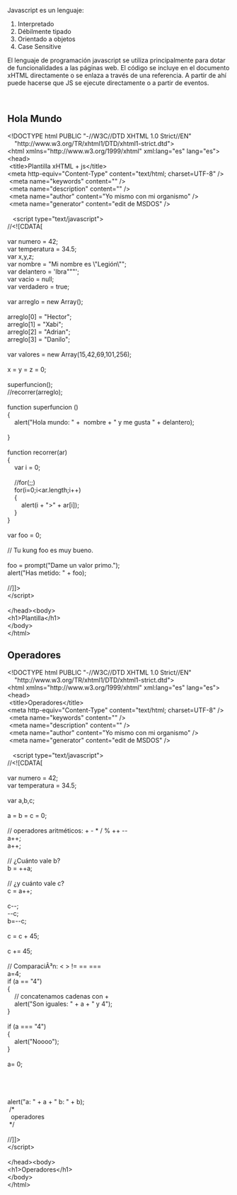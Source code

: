 <p>Javascript es un lenguaje:</p>
<ol>
<li>Interpretado</li>
<li>D&eacute;bilmente tipado</li>
<li>Orientado a objetos</li>
<li>Case Sensitive</li>
</ol>
<p>El lenguaje de programaci&oacute;n javascript se utiliza principalmente para dotar de funcionalidades a las p&aacute;ginas web. El c&oacute;digo se incluye en el documento xHTML directamente o se enlaza a trav&eacute;s de una referencia. A partir de ah&iacute; puede hacerse que JS se ejecute directamente o a partir de eventos.</p>
<p>&nbsp;</p>
<h2>Hola Mundo</h2>
<p>&lt;!DOCTYPE html PUBLIC "-//W3C//DTD XHTML 1.0 Strict//EN" <br />&nbsp;&nbsp;&nbsp; "http://www.w3.org/TR/xhtml1/DTD/xhtml1-strict.dtd"&gt; <br />&lt;html xmlns="http://www.w3.org/1999/xhtml" xml:lang="es" lang="es"&gt; <br />&lt;head&gt; <br />&nbsp;&lt;title&gt;Plantilla xHTML + js&lt;/title&gt; <br />&lt;meta http-equiv="Content-Type" content="text/html; charset=UTF-8" /&gt; <br />&nbsp;&lt;meta name="keywords" content="" /&gt; <br />&nbsp;&lt;meta name="description" content="" /&gt; <br />&nbsp;&lt;meta name="author" content="Yo mismo con mi organismo" /&gt; <br />&nbsp;&lt;meta name="generator" content="edit de MSDOS" /&gt; <br />&nbsp;<br />&nbsp;&nbsp; &lt;script type="text/javascript"&gt; <br />//&lt;![CDATA[ <br />&nbsp;<br />var numero = 42; <br />var temperatura = 34.5; <br />var x,y,z; <br />var nombre = "Mi nombre es \"Legi&oacute;n\""; <br />var delantero = 'Ibra"""'; <br />var vacio = null; <br />var verdadero = true; <br />&nbsp;<br />var arreglo = new Array(); <br />&nbsp;<br />arreglo[0] = "Hector"; <br />arreglo[1] = "Xabi"; <br />arreglo[2] = "Adrian"; <br />arreglo[3] = "Danilo"; <br />&nbsp;<br />var valores = new Array(15,42,69,101,256); <br />&nbsp;<br />x = y = z = 0; <br />&nbsp;<br />superfuncion(); <br />//recorrer(arreglo); <br />&nbsp;<br />function superfuncion () <br />{ <br />&nbsp;&nbsp;&nbsp; alert("Hola mundo: " +&nbsp; nombre + " y me gusta " + delantero); <br />&nbsp;&nbsp;&nbsp; &nbsp;<br />} <br />&nbsp;<br />function recorrer(ar) <br />{ <br />&nbsp;&nbsp;&nbsp; var i = 0; <br />&nbsp;&nbsp;&nbsp; &nbsp;<br />&nbsp;&nbsp;&nbsp; //for(;;) <br />&nbsp;&nbsp;&nbsp; for(i=0;i&lt;ar.length;i++) <br />&nbsp;&nbsp;&nbsp; { <br />&nbsp;&nbsp;&nbsp; &nbsp;&nbsp;&nbsp; alert(i + "&gt;" + ar[i]); <br />&nbsp;&nbsp;&nbsp; } <br />} <br />&nbsp;<br />var foo = 0; <br />&nbsp;<br />// Tu kung foo es muy bueno. <br />&nbsp;<br />foo = prompt("Dame un valor primo."); <br />alert("Has metido: " + foo); <br />&nbsp;<br />//]]&gt; <br />&lt;/script&gt; <br />&nbsp;&nbsp;&nbsp;&nbsp;&nbsp; <br />&lt;/head&gt;&lt;body&gt; <br />&lt;h1&gt;Plantilla&lt;/h1&gt; <br />&lt;/body&gt; <br />&lt;/html&gt;</p>
<h2>Operadores&nbsp;</h2>
<p>&lt;!DOCTYPE html PUBLIC "-//W3C//DTD XHTML 1.0 Strict//EN" <br />&nbsp;&nbsp;&nbsp; "http://www.w3.org/TR/xhtml1/DTD/xhtml1-strict.dtd"&gt; <br />&lt;html xmlns="http://www.w3.org/1999/xhtml" xml:lang="es" lang="es"&gt; <br />&lt;head&gt; <br />&nbsp;&lt;title&gt;Operadores&lt;/title&gt; <br />&lt;meta http-equiv="Content-Type" content="text/html; charset=UTF-8" /&gt; <br />&nbsp;&lt;meta name="keywords" content="" /&gt; <br />&nbsp;&lt;meta name="description" content="" /&gt; <br />&nbsp;&lt;meta name="author" content="Yo mismo con mi organismo" /&gt; <br />&nbsp;&lt;meta name="generator" content="edit de MSDOS" /&gt; <br />&nbsp;<br />&nbsp;&nbsp; &lt;script type="text/javascript"&gt; <br />//&lt;![CDATA[ <br />&nbsp;<br />var numero = 42; <br />var temperatura = 34.5; <br />&nbsp;<br />var a,b,c; <br />&nbsp;<br />a = b = c = 0; <br />&nbsp;<br />// operadores aritm&eacute;ticos: + - * / % ++ -- <br />a++; <br />a++; <br />&nbsp;<br />// &iquest;Cu&aacute;nto vale b? <br />b = ++a; <br />&nbsp;<br />// &iquest;y cu&aacute;nto vale c? <br />c = a++; <br />&nbsp;<br />c--; <br />--c; <br />b=--c; <br />&nbsp;<br />c = c + 45; <br />&nbsp;<br />c += 45; <br />&nbsp;<br />// Comparaci&Atilde;&sup3;n: &lt; &gt; != == === <br />a=4; <br />if (a == "4") <br />{ <br />&nbsp;&nbsp;&nbsp; // concatenamos cadenas con + <br />&nbsp;&nbsp;&nbsp; alert("Son iguales: " + a + " y 4"); <br />} <br />&nbsp;<br />if (a === "4") <br />{ <br />&nbsp;&nbsp;&nbsp; alert("Noooo"); <br />} <br />&nbsp;<br />a= 0; <br />&nbsp;<br />&nbsp;<br />&nbsp;<br />&nbsp;<br />alert("a: " + a + " b: " + b); <br />&nbsp;/* <br />&nbsp; operadores <br />&nbsp;*/ <br />&nbsp;<br />//]]&gt; <br />&lt;/script&gt; <br />&nbsp;&nbsp;&nbsp;&nbsp;&nbsp; <br />&lt;/head&gt;&lt;body&gt; <br />&lt;h1&gt;Operadores&lt;/h1&gt; <br />&lt;/body&gt; <br />&lt;/html&gt;</p>
<p>&nbsp;</p>